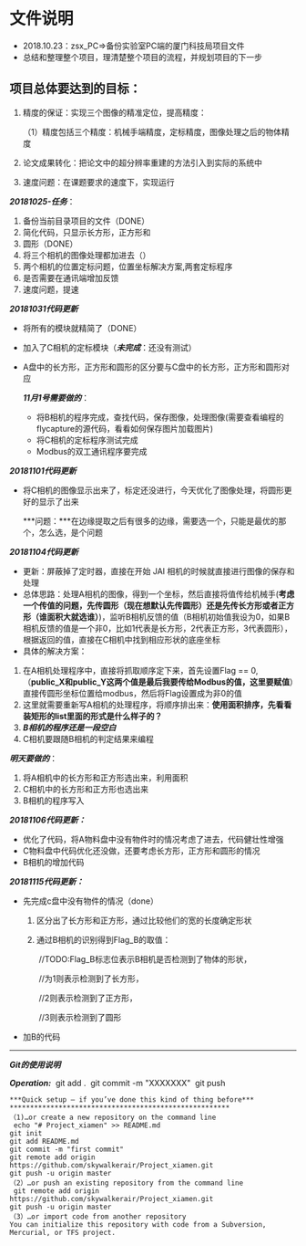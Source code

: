 # 文件说明

* 2018.10.23：zsx_PC=>备份实验室PC端的厦门科技局项目文件
* 总结和整理整个项目，理清楚整个项目的流程，并规划项目的下一步

## 项目总体要达到的目标：

1. 精度的保证：实现三个图像的精准定位，提高精度：

   （1）精度包括三个精度：机械手端精度，定标精度，图像处理之后的物体精度

2. 论文成果转化：把论文中的超分辨率重建的方法引入到实际的系统中

3. 速度问题：在课题要求的速度下，实现运行



***20181025-任务***：

1. 备份当前目录项目的文件（DONE）
2. 简化代码，只显示长方形，正方形和
3. 圆形（DONE）
4. 将三个相机的图像处理都加进去（）
5. 两个相机的位置定标问题，位置坐标解决方案,两套定标程序
6. 是否需要在通讯端增加反馈
7. 速度问题，提速



***20181031代码更新***

* 将所有的模块就精简了（DONE）

* 加入了C相机的定标模块（***未完成***：还没有测试）

* A盘中的长方形，正方形和圆形的区分要与C盘中的长方形，正方形和圆形对应

  ***11月1号需要做的***：

  * 将B相机的程序完成，查找代码，保存图像，处理图像(需要查看编程的flycapture的源代码，看看如何保存图片加载图片)
  * 将C相机的定标程序测试完成
  * Modbus的双工通讯程序要完成

***20181101代码更新***

* 将C相机的图像显示出来了，标定还没进行，今天优化了图像处理，将圆形更好的显示了出来

  ***问题：***在边缘提取之后有很多的边缘，需要选一个，只能是最优的那个，怎么选，是个问题

***20181104代码更新***

* 更新：屏蔽掉了定时器，直接在开始 JAI 相机的时候就直接进行图像的保存和处理
* 总体思路：处理A相机的图像，得到一个坐标，然后直接将值传给机械手(**考虑一个传值的问题，先传圆形（现在想默认先传圆形）还是先传长方形或者正方形（谁面积大就选谁）**)，监听B相机反馈的值（B相机初始值我设为0，如果B相机反馈的值是一个非0，比如1代表是长方形，2代表正方形，3代表圆形），根据返回的值，直接在C相机中找到相应形状的底座坐标
* 具体的解决方案：

1. 在A相机处理程序中，直接将抓取顺序定下来，首先设置Flag == 0,（**public_X和public_Y这两个值是最后我要传给Modbus的值，这里要赋值**）直接传圆形坐标位置给modbus，然后将Flag设置成为非0的值
2. 这里就需要重新写A相机的处理程序，将顺序排出来：**使用面积排序，先看看装矩形的list里面的形式是什么样子的？**
3. ***B相机的程序还是一段空白***
4. C相机要跟随B相机的判定结果来编程

***明天要做的***：

1. 将A相机中的长方形和正方形选出来，利用面积
2. C相机中的长方形和正方形也选出来
3. B相机的程序写入

***20181106代码更新：***

* 优化了代码，将A物料盘中没有物件时的情况考虑了进去，代码健壮性增强
* C物料盘中代码优化还没做，还要考虑长方形，正方形和圆形的情况
* B相机的增加代码

***20181115代码更新：***

* 先完成c盘中没有物件的情况（done）

  1. 区分出了长方形和正方形，通过比较他们的宽的长度确定形状

  2. 通过B相机的识别得到Flag_B的取值：

     ​		 //TODO:Flag_B标志位表示B相机是否检测到了物体的形状，

     ​                //为1则表示检测到了长方形，

     ​                //2则表示检测到了正方形，

     ​                //3则表示检测到了圆形

* 加B的代码



















---

***Git的使用说明***

***Operation:***
​	git add .
​	git commit -m "XXXXXXX"
​	git push 

~~~git
***Quick setup — if you’ve done this kind of thing before***
******************************************************
（1)…or create a new repository on the command line
 echo "# Project_xiamen" >> README.md
git init
git add README.md
git commit -m "first commit"
git remote add origin https://github.com/skywalkerair/Project_xiamen.git
git push -u origin master
（2）…or push an existing repository from the command line
 git remote add origin https://github.com/skywalkerair/Project_xiamen.git
git push -u origin master
（3）…or import code from another repository
You can initialize this repository with code from a Subversion, Mercurial, or TFS project.


~~~

